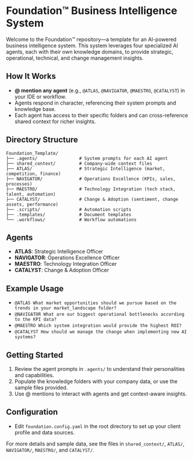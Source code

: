 # Foundation™ Business Intelligence System

Welcome to the Foundation™ repository—a template for an AI-powered business intelligence system. This system leverages four specialized AI agents, each with their own knowledge domains, to provide strategic, operational, technical, and change management insights.

## How It Works
- **@ mention any agent** (e.g., `@ATLAS`, `@NAVIGATOR`, `@MAESTRO`, `@CATALYST`) in your IDE or workflow.
- Agents respond in character, referencing their system prompts and knowledge base.
- Each agent has access to their specific folders and can cross-reference shared context for richer insights.

## Directory Structure
```
Foundation_Template/
├── .agents/                # System prompts for each AI agent
├── shared_context/         # Company-wide context files
├── ATLAS/                  # Strategic Intelligence (market, competition, finance)
├── NAVIGATOR/              # Operations Excellence (KPIs, sales, processes)
├── MAESTRO/                # Technology Integration (tech stack, talent, automation)
├── CATALYST/               # Change & Adoption (sentiment, change assets, performance)
├── .scripts/               # Automation scripts
├── .templates/             # Document templates
└── .workflows/             # Workflow automations
```

## Agents
- **ATLAS**: Strategic Intelligence Officer
- **NAVIGATOR**: Operations Excellence Officer
- **MAESTRO**: Technology Integration Officer
- **CATALYST**: Change & Adoption Officer

## Example Usage
- `@ATLAS What market opportunities should we pursue based on the trends in your market_landscape folder?`
- `@NAVIGATOR What are our biggest operational bottlenecks according to the KPI data?`
- `@MAESTRO Which system integration would provide the highest ROI?`
- `@CATALYST How should we manage the change when implementing new AI systems?`

## Getting Started
1. Review the agent prompts in `.agents/` to understand their personalities and capabilities.
2. Populate the knowledge folders with your company data, or use the sample files provided.
3. Use @ mentions to interact with agents and get context-aware insights.

## Configuration
- Edit `foundation.config.yaml` in the root directory to set up your client profile and data sources.

For more details and sample data, see the files in `shared_context/`, `ATLAS/`, `NAVIGATOR/`, `MAESTRO/`, and `CATALYST/`.
